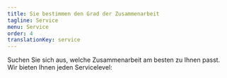 ```yaml
---
title: Sie bestimmen den Grad der Zusammenarbeit
tagline: Service
menu: Service
order: 4
translationKey: service
---
```

Suchen Sie sich aus, welche Zusammenarbeit am besten zu Ihnen passt. Wir bieten Ihnen jeden Servicelevel:
